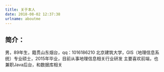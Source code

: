 ```yaml
---
title: 关于本人
date: 2018-08-02 12:37:38
urlname: aboutme
---
```


## 简介：
   男，89年生，籍贯山东烟台，qq：1016186210
   北京建筑大学，GIS（地理信息系统）专业硕士，2015年毕业，目前从事地理信息相关行业研发
   主要喜欢前端，也兼职Java后台，和数据库相关
   